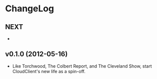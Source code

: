 # ChangeLog

## NEXT

  *

## v0.1.0 (2012-05-16)

  * Like Torchwood, The Colbert Report, and The Cleveland Show, start CloudClient's new life as a spin-off.

